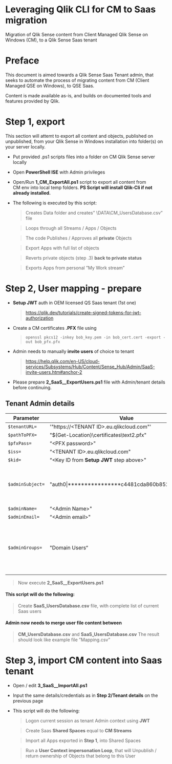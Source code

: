 # Leveraging Qlik CLI for CM to Saas migration

Migration of Qlik Sense content from Client Managed Qlik Sense on Windows (CM), to a Qlik Sense Saas tenant

# Preface

This document is aimed towards a Qlik Sense Saas Tenant admin, that seeks to automate the process of migrating content from CM (Client Managed QSE on Windows), to QSE Saas.

Content is made available as-is, and builds on documented tools and features provided by Qlik.

# Step 1, export

This section will attemt to export all content and objects, published on unpublished, from your Qlik Sense in Windows installation into folder(s) on your server locally.

- Put provided .ps1 scripts files into a folder on CM Qlik Sense server locally
- Open **PowerShell ISE** with Admin privileges
- Open/Run **1_CM_ExportAll.ps1** script to export all content from  
CM env into local temp folders. **PS Script will install Qlik-Cli if not already installed.**
- The following is executed by this script:
	> Creates Data folder and creates” \DATA\CM_UsersDatabase.csv” file
	
	> Loops through all Streams / Apps / Objects
	
	> The code Publishes / Approves all **private** Objects
	
	>Export Apps with full list of objects

	>Reverts private objects (step .3) **back to private status**

	>Exports Apps from personal ”My Work stream”




# Step 2, User mapping - prepare

- **Setup JWT** auth in OEM licensed QS Saas tenant (1st one)
	> https://qlik.dev/tutorials/create-signed-tokens-for-jwt-authorization

- Create a CM certificates **.PFX** file using 
	> `openssl pkcs12 -inkey bob_key.pem -in bob_cert.cert -export -out bob_pfx.pfx`

- Admin needs to manually **invite users** of choice to tenant
	> https://help.qlik.com/en-US/cloud-services/Subsystems/Hub/Content/Sense_Hub/Admin/SaaS-invite-users.htm#anchor-2

- Please prepare **2_SaaS__ExportUsers.ps1** file with Admin/tenant details before continuing.

## Tenant Admin details

|Parameter                |Value                 | Comment |
|-------------------------|-----------------------------|----------|
|`$tenantURL=`            |'"https://\<TENANT ID>.eu.qlikcloud.com"'  ||
|`$pathToPFX=`            |"$(Get-Location)\certificates\text2.pfx"   ||
|`$pfxPass=`              |“\<PFX password>"||
|`$iss=`                   |“\<TENANT ID>.eu.qlikcloud.com"||
|`$kid=`                   |“\<Key ID from **Setup JWT** step above>"||
|`$adminSubject=`          |"auth0\|****************c4481cda860b8526bdaf3241fc“|IDP Subject for Admin User from Users list in QMC|
|`$adminName=`              |“\<Admin Name>"||
|`$adminEmail=`              |“\<Admin email>"||
|`$adminGroups=`              |"Domain Users“|If you don’t use Groups, please leave Domain Users as default|

> Now execute **2_SaaS__ExportUsers.ps1**

#### This script will do the following:
> Create **SaaS_UsersDatabase.csv** file, with complete list of current Saas users

#### Admin now needs to merge user file content between
>**CM_UsersDatabase.csv** and  **SaaS_UsersDatabase.csv**
>The result should look like example file ”Mapping.csv”





# Step 3, import CM content into Saas tenant

- Open / edit **3_SaaS__ImportAll.ps1**

- Input the same details/credentials as in **Step 2/Tenant details** on the previous page

- This script will do the following:
	>Logon current session as tenant Admin context using **JWT**

	>Create Saas **Shared Spaces** equal to **CM Streams**

	>Import all Apps exported in **Step 1**, into Shared Spaces

	>Run a **User Context impersonation Loop**, that will Unpublish / return ownership of Objects that belong to this User
